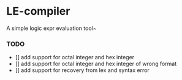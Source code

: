 # LE-compiler
A simple logic expr evaluation tool~

### TODO
- [] add support for octal integer and hex integer
- [] add support for octal integer and hex integer of wrong format
- [] add support for recovery from lex and syntax error